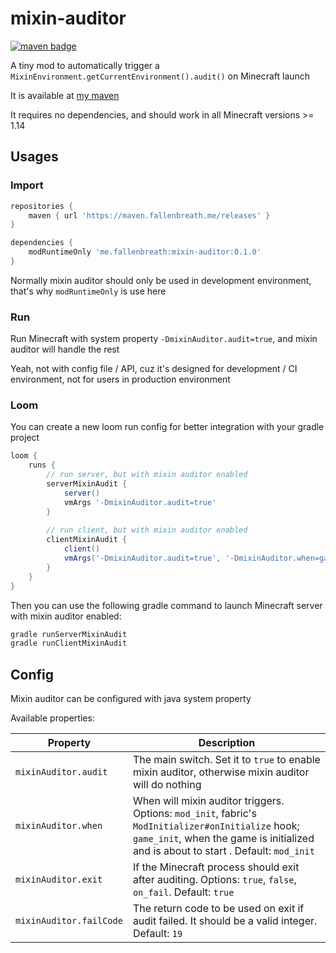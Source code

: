 # mixin-auditor

[![maven badge](https://maven.fallenbreath.me/api/badge/latest/releases/me/fallenbreath/mixin-auditor)](https://maven.fallenbreath.me/#/releases/me/fallenbreath/mixin-auditor)

A tiny mod to automatically trigger a `MixinEnvironment.getCurrentEnvironment().audit()` on Minecraft launch

It is available at [my maven](https://maven.fallenbreath.me/#/releases/me/fallenbreath/mixin-auditor)

It requires no dependencies, and should work in all Minecraft versions >= 1.14

## Usages

### Import

```groovy
repositories {
    maven { url 'https://maven.fallenbreath.me/releases' }
}

dependencies {
    modRuntimeOnly 'me.fallenbreath:mixin-auditor:0.1.0'
}
```

Normally mixin auditor should only be used in development environment, that's why `modRuntimeOnly` is use here

### Run

Run Minecraft with system property `-DmixinAuditor.audit=true`, and mixin auditor will handle the rest

Yeah, not with config file / API, cuz it's designed for development / CI environment, not for users in production
environment

### Loom

You can create a new loom run config for better integration with your gradle project

```gradle
loom {
    runs {
        // run server, but with mixin auditor enabled
        serverMixinAudit {
            server()
            vmArgs '-DmixinAuditor.audit=true'
        }
        
        // run client, but with mixin auditor enabled
        clientMixinAudit {
            client()
            vmArgs('-DmixinAuditor.audit=true', '-DmixinAuditor.when=game_init')
        }
    }
}
```

Then you can use the following gradle command to launch Minecraft server with mixin auditor enabled:

```bash
gradle runServerMixinAudit
gradle runClientMixinAudit
```

## Config

Mixin auditor can be configured with java system property

Available properties:

| Property                | Description                                                                                                                                                                               |
|-------------------------|-------------------------------------------------------------------------------------------------------------------------------------------------------------------------------------------|
| `mixinAuditor.audit`    | The main switch. Set it to `true` to enable mixin auditor, otherwise mixin auditor will do nothing                                                                                        |
| `mixinAuditor.when`     | When will mixin auditor triggers. Options: `mod_init`, fabric's `ModInitializer#onInitialize` hook; `game_init`, when the game is initialized and is about to start . Default: `mod_init` |
| `mixinAuditor.exit`     | If the Minecraft process should exit after auditing. Options: `true`, `false`, `on_fail`. Default: `true`                                                                                 |
| `mixinAuditor.failCode` | The return code to be used on exit if audit failed. It should be a valid integer. Default: `19`                                                                                           |
